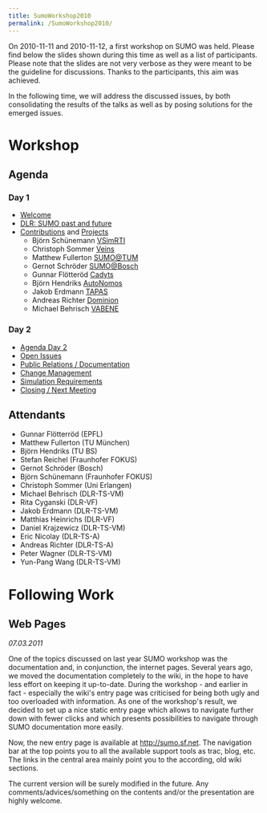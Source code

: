 ```yaml
---
title: SumoWorkshop2010
permalink: /SumoWorkshop2010/
---
```


On 2010-11-11 and 2010-11-12, a first workshop on SUMO was held. Please
find below the slides shown during this time as well as a list of
participants. Please note that the slides are not very verbose as they
were meant to be the guideline for discussions. Thanks to the
participants, this aim was achieved.

In the following time, we will address the discussed issues, by both
consolidating the results of the talks as well as by posing solutions
for the emerged issues.

# Workshop

## Agenda

### Day 1

- [Welcome](http://sumo.sourceforge.net/docs/SUMOWorkshop2010/1_1_Agenda.pdf)
- [DLR: SUMO past and
future](http://sumo.sourceforge.net/docs/SUMOWorkshop2010/1_2_IntroSUMO.pdf)
- [Contributions](http://sumo.sourceforge.net/docs/SUMOWorkshop2010/1_3_WorkParticipants.pdf)
and
[Projects](http://sumo.sourceforge.net/docs/SUMOWorkshop2010/1_4_CurrentProjects.pdf)
  - Björn Schünemann
    [VSimRTI](http://sumo.sourceforge.net/docs/SUMOWorkshop2010/BjoernSchuenemannVSimRTI.pdf)
  - Christoph Sommer
    [Veins](http://sumo.sourceforge.net/docs/SUMOWorkshop2010/ChristophSommerVeins.pdf)
  - Matthew Fullerton
    [SUMO@TUM](http://sumo.sourceforge.net/docs/SUMOWorkshop2010/MatthewFullertonTUM.pdf)
  - Gernot Schröder
    [SUMO@Bosch](http://sumo.sourceforge.net/docs/SUMOWorkshop2010/GernotSchroederBosch.pdf)
  - Gunnar Flötteröd
    [Cadyts](http://sumo.sourceforge.net/docs/SUMOWorkshop2010/GunnarFloetteroedCadyts.pdf)
  - Björn Hendriks
    [AutoNomos](http://sumo.sourceforge.net/docs/SUMOWorkshop2010/BjoernHendriksTUBS.pdf)
  - Jakob Erdmann
    [TAPAS](http://sumo.sourceforge.net/docs/SUMOWorkshop2010/JakobErdmannTAPAS.pdf)
  - Andreas Richter
    [Dominion](http://sumo.sourceforge.net/docs/SUMOWorkshop2010/AndreasRichterDominion.pdf)
  - Michael Behrisch
    [VABENE](http://sumo.sourceforge.net/docs/SUMOWorkshop2010/MichaelBehrischVABENE.pdf)

### Day 2

- [Agenda
Day 2](http://sumo.sourceforge.net/docs/SUMOWorkshop2010/2_1_Workshop.pdf)
- [Open
Issues](http://sumo.sourceforge.net/docs/SUMOWorkshop2010/2_2_Issues.pdf)
- [Public Relations /
Documentation](http://sumo.sourceforge.net/docs/SUMOWorkshop2010/2_3_MarketingPublicity.pdf)
- [Change
Management](http://sumo.sourceforge.net/docs/SUMOWorkshop2010/2_4_ChangeManagement.pdf)
- [Simulation
Requirements](http://sumo.sourceforge.net/docs/SUMOWorkshop2010/2_5_Simulation.pdf)
- [Closing / Next
Meeting](http://sumo.sourceforge.net/docs/SUMOWorkshop2010/2_6_End.pdf)

## Attendants

- Gunnar Flötterröd (EPFL)
- Matthew Fullerton (TU München)
- Björn Hendriks (TU BS)
- Stefan Reichel (Fraunhofer FOKUS)
- Gernot Schröder (Bosch)
- Björn Schünemann (Fraunhofer FOKUS)
- Christoph Sommer (Uni Erlangen)
- Michael Behrisch (DLR-TS-VM)
- Rita Cyganski (DLR-VF)
- Jakob Erdmann (DLR-TS-VM)
- Matthias Heinrichs (DLR-VF)
- Daniel Krajzewicz (DLR-TS-VM)
- Eric Nicolay (DLR-TS-A)
- Andreas Richter (DLR-TS-A)
- Peter Wagner (DLR-TS-VM)
- Yun-Pang Wang (DLR-TS-VM)

# Following Work

## Web Pages

*07.03.2011*

One of the topics discussed on last year SUMO workshop was the
documentation and, in conjunction, the internet pages. Several years
ago, we moved the documentation completely to the wiki, in the hope to
have less effort on keeping it up-to-date. During the workshop - and
earlier in fact - especially the wiki's entry page was criticised for
being both ugly and too overloaded with information. As one of the
workshop's result, we decided to set up a nice static entry page which
allows to navigate further down with fewer clicks and which presents
possibilities to navigate through SUMO documentation more easily.

Now, the new entry page is available at <http://sumo.sf.net>. The
navigation bar at the top points you to all the available support tools
as trac, blog, etc. The links in the central area mainly point you to
the according, old wiki sections.

The current version will be surely modified in the future. Any
comments/advices/something on the contents and/or the presentation are
highly welcome.